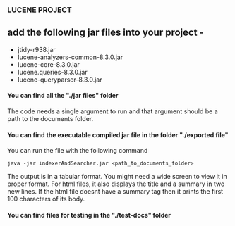 ### LUCENE PROJECT

## add the following jar files into your project -

* jtidy-r938.jar
* lucene-analyzers-common-8.3.0.jar
* lucene-core-8.3.0.jar
* lucene.queries-8.3.0.jar
* lucene-queryparser-8.3.0.jar

#### You can find all the "./jar files" folder 

The code needs a single argument to run and that argument should be a path to the documents folder.

#### You can find the executable compiled jar file in the folder "./exported file"
You can run the file with the following command 
```
java -jar indexerAndSearcher.jar <path_to_documents_folder>
```

The output is in a tabular format. You might need a wide screen to view it in proper format.
For html files, it also displays the title and a summary in two new lines. If the html file doesnt have a summary tag then it prints the first 100 characters of its body.

#### You can find files for testing in the "./test-docs" folder